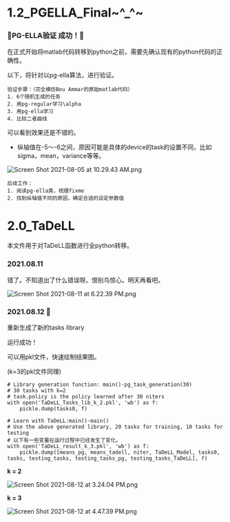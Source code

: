 # 1.2_PGELLA_Final~^_^~

### :triangular_flag_on_post:PG-ELLA验证 成功！:gem:

在正式开始将matlab代码转移到python之前，需要先确认现有的python代码的正确性。

以下，将针对以pg-ella算法，进行验证。

```
验证步骤：（完全模仿Bou Ammar的原始matlab代码）
1. 6个随机生成的任务
2. 用pg-regular学习\alpha
3. 用pg-ella学习
4. 比较二者曲线
```

可以看到效果还是不错的。

- 纵轴值在-5～-6之间，原因可能是具体的device的task的设置不同，比如sigma，mean，variance等等。

![Screen Shot 2021-08-05 at 10.29.43 AM.png](https://i.loli.net/2021/08/05/yb97Ce2DUVpLgQl.png)

```
后续工作：
1. 阅读pg-ella类，梳理fixme
2. 找到纵轴值不同的原因，确定合适的设定参数值
```





# 2.0_TaDeLL

本文件用于对TaDeLL函数进行全python转移。

### 2021.08.11

错了。不知道出了什么错误呀。恨别鸟惊心。明天再看吧。

![Screen Shot 2021-08-11 at 6.22.39 PM.png](https://i.loli.net/2021/08/11/Z8k9IdpP7CgVqcM.png)

### 2021.08.12 :gem:

重新生成了新的tasks library

运行成功！

可以用pkl文件，快速绘制结果图。

(k=3的pkl文件同理)

```
# Library generation function: main()-pg_task_generation(30)
# 30 tasks with k=2
# task.policy is the policy learned after 30 niters
with open('TaDeLL_Tasks_lib_k_2.pkl', 'wb') as f:
	pickle.dump(tasks0, f)
```



```
# Learn with TaDeLL:main()-main()
# Use the above generated library, 20 tasks for training, 10 tasks for testing
# 以下有一些变量在运行过程中已经发生了变化。
with open('TaDeLL_result_k_3.pkl', 'wb') as f:
    pickle.dump([means_pg, means_tadell, niter, TaDeLL_Model, tasks0, tasks, testing_tasks, testing_tasks_pg, testing_tasks_TaDeLL], f)
```



**k = 2**

![Screen Shot 2021-08-12 at 3.24.04 PM.png](https://i.loli.net/2021/08/12/KGFaAZl1L24qgiX.png)

**k = 3**

![Screen Shot 2021-08-12 at 4.47.39 PM.png](https://i.loli.net/2021/08/12/AOcHzBGWx3mQ1u9.png)

